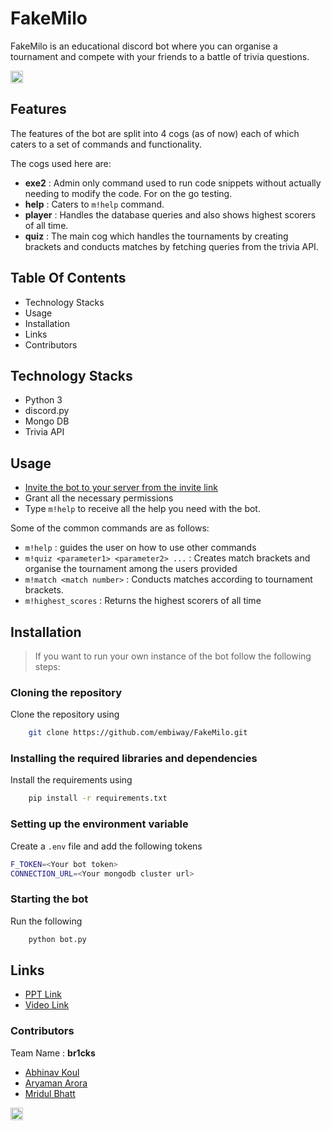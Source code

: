 # FakeMilo

FakeMilo is an educational discord bot where you can organise a tournament and compete with your friends to a battle of trivia questions.

<a href="https://hack36.com"> <img src="http://bit.ly/BuiltAtHack36" height=20px> </a>

## Features 

The features of the bot are split into 4 cogs (as of now) each of which caters to a set of commands and functionality.

The cogs used here are:

- <b>exe2</b> : Admin only command used to run code snippets without actually needing to modify the code. For on the go testing.
- <b>help</b> : Caters to ```m!help``` command.
- <b>player</b> : Handles the database queries and also shows highest scorers of all time.
- <b>quiz</b> : The main cog which handles the tournaments by creating brackets and conducts matches by fetching queries from the trivia API.

## Table Of Contents
- Technology Stacks
- Usage
- Installation
- Links
- Contributors

## Technology Stacks

- Python 3
- discord.py
- Mongo DB
- Trivia API

## Usage

- [Invite the bot to your server from the invite link](https://discordapp.com/oauth2/authorize?client_id=830132289010532372&scope=bot&permissions=603286592)
- Grant all the necessary permissions
- Type ``m!help`` to receive all the help you need with the bot.

Some of the common commands are as follows:
- ```m!help``` : guides the user on how to use other commands
- ```m!quiz <parameter1> <parameter2> ...``` : Creates match brackets and organise the tournament among the users provided
- ```m!match <match number>``` : Conducts matches according to tournament brackets.
- ```m!highest_scores``` : Returns the highest scorers of all time


## Installation

> If you want to run your own instance of the bot follow the following steps:

### Cloning the repository

Clone the repository using

```bash
    git clone https://github.com/embiway/FakeMilo.git
```

### Installing the required libraries and dependencies

Install the requirements using 

```bash
    pip install -r requirements.txt
```

### Setting up the environment variable

Create a ```.env``` file and add the following tokens

```bash
F_TOKEN=<Your bot token>
CONNECTION_URL=<Your mongodb cluster url>
```

### Starting the bot

Run the following

```bash
    python bot.py
```

## Links
- [PPT Link](https://drive.google.com/file/d/1pZF9ZnM99azCAjSJU_Ifd9G_JstyxOGg/view?usp=sharing)
- [Video Link](https://drive.google.com/file/d/1DrFz3kbjWUoycvkJ-byrvy6Idc91X5ws/view?usp=sharing)


### Contributors

Team Name : <b>br1cks</b>

- [Abhinav Koul](https://github.com/CodenameGHOST007)
- [Aryaman Arora]()
- [Mridul Bhatt](https://github.com/embiway)


<a href="https://hack36.com"> <img src="http://bit.ly/BuiltAtHack36" height=20px> </a>
